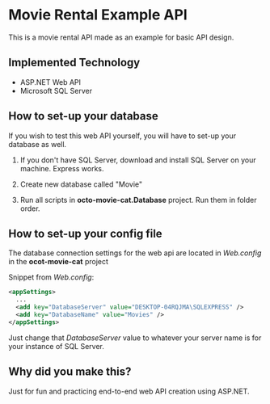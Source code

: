 # Movie Rental Example API
This is a movie rental API made as an example for basic API design.

## Implemented Technology
* ASP.NET Web API
* Microsoft SQL Server

## How to set-up your database
If you wish to test this web API yourself, you will have to set-up your database as well.

1. If you don't have SQL Server, download and install SQL Server on your machine. Express works.

2. Create new database called "Movie"

3. Run all scripts in **octo-movie-cat.Database** project.
Run them in folder order.

## How to set-up your config file
The database connection settings for the web api are located in *Web.config* in the **ocot-movie-cat** project

Snippet from *Web.config*:
```xml
<appSettings>
  ...
  <add key="DatabaseServer" value="DESKTOP-04RQJMA\SQLEXPRESS" />
  <add key="DatabaseName" value="Movies" />
</appSettings>
```

Just change that *DatabaseServer* value to whatever your server name is for your instance of SQL Server.

## Why did you make this?
Just for fun and practicing end-to-end web API creation using ASP.NET. 
